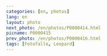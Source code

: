```yaml
---
categories: [en, photos]
lang: en
layout: photo
next_photo: /en/photos/P0000414.html
picname: P0000415
prev_photo: /en/photos/P0000416.html
tags: [Fotofalle, Leopard]
---
```

